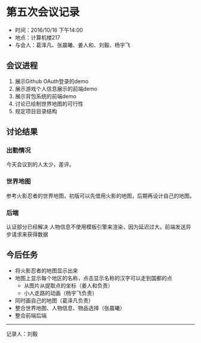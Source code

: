 # 第五次会议记录

+ 时间：2016/10/16 下午14:00
+ 地点：计算机楼217
+ 与会人：葛泽凡、张晨曦、姜人和、刘毅、杨宇飞

## 会议进程

1. 展示Github OAuth登录的demo
2. 展示游戏个人信息展示的前端demo
3. 展示背包系统的前端demo
4. 讨论已绘制世界地图的可行性
5. 规定项目目录结构

## 讨论结果

### 出勤情况

今天会议到的人太少，差评。

### 世界地图

参考火影忍者的世界地图，初版可以先借用火影的地图，后期再设计自己的地图。

### 后端

认证部分已经解决
人物信息不使用模板引擎来渲染，因为延迟过大。前端发送异步请求来获得数据

## 今后任务

+ 将火影忍者的地图显示出来
+ 地图上显示每个地区的名称，点击显示名称的汉字可以走到国都的点
  + 从图片从提取点的坐标（姜人和负责）
  + 小人走路的动画（杨宇飞负责）
+ 同时画自己的地图（葛泽凡负责）
+ 整合世界地图、人物信息、物品选择（张晨曦）
+ 整合前端后端

---

记录人：刘毅

